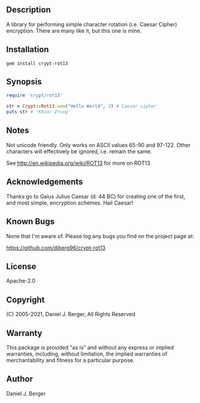 ## Description
A library for performing simple character rotation (i.e. Caesar Cipher)
encryption. There are many like it, but this one is mine.

## Installation
`gem install crypt-rot13`
   
## Synopsis
```ruby
require 'crypt/rot13'

str = Crypt::Rot13.new("Hello World", 3) # Caesar cipher
puts str # "Khoor Zruog"
```

## Notes
Not unicode friendly. Only works on ASCII values 65-90 and 97-122. Other
characters will effectively be ignored, i.e. remain the same.

See http://en.wikipedia.org/wiki/ROT13 for more on ROT13

## Acknowledgements
Thanks go to Gaius Julius Caesar (d. 44 BC) for creating one of the first,
and most simple, encryption schemes. Hail Caesar!

## Known Bugs
None that I'm aware of. Please log any bugs you find on the project page at:

https://github.com/djberg96/crypt-rot13

## License
Apache-2.0

## Copyright
(C) 2005-2021, Daniel J. Berger, All Rights Reserved

## Warranty
This package is provided "as is" and without any express or
implied warranties, including, without limitation, the implied
warranties of merchantability and fitness for a particular purpose.

## Author
Daniel J. Berger
